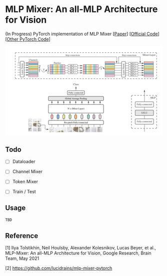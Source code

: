 # MLP Mixer: An all-MLP Architecture for Vision

(In Progress) PyTorch implementation of MLP Mixer [[Paper](https://arxiv.org/pdf/2105.01601.pdf)] [[Official Code](https://github.com/google-research/vision_transformer)] [[Other PyTorch Code](https://github.com/lucidrains/mlp-mixer-pytorch)]

<img src="./asset/_posts/image-20210520085916156.png" alt="image-20210520085916156" style="zoom:50%;" />



## Todo

- [   ]  Dataloader
- [   ]  Channel Mixer
- [   ]  Token Mixer
- [   ]  Train / Test



## Usage

```python
TBD
```



## Reference

[1] Ilya Tolstikhin, Neil Houlsby, Alexander Kolesnikov, Lucas Beyer, et al., MLP-Mixer: An all-MLP Architecture for Vision, Google Research, Brain Team, May 2021

[2] https://github.com/lucidrains/mlp-mixer-pytorch



